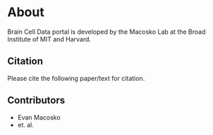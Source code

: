 ---
---

# About

Brain Cell Data portal is developed by the Macosko Lab at the Broad Institute of MIT and Harvard.

## Citation

Please cite the following paper/text for citation.

## Contributors

- Evan Macosko
- et. al.
